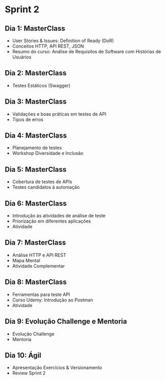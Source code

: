 # Sprint 2

## Dia 1: MasterClass
- User Stories & Issues: Definition of Ready (DoR)
- Conceitos HTTP, API REST, JSON
- Resumo do curso: Análise de Requisitos de Software com Histórias de Usuários

## Dia 2: MasterClass​​​​​​​
- Testes Estáticos (Swagger)

## Dia 3: MasterClass
- Validações e boas práticas em testes de API
- Tipos de erros

## Dia 4: MasterClass
- Planejamento de testes
- Workshop Diversidade e Inclusão

## Dia 5: MasterClass
- Cobertura de testes de APIs
- Testes candidatos à automação

## Dia 6: MasterClass
- Introdução às atividades de análise de teste
- Priorização em diferentes aplicações
- Atividade

## Dia 7: MasterClass
- Análise HTTP e API REST
- Mapa Mental
- Atividade Complementar

## Dia 8: MasterClass
- Ferramentas para teste API
- Curso Udemy: Introdução ao Postman
- Atividade

## Dia 9: Evolução Challenge e Mentoria
- Evolução Challenge
- Mentoria

## Dia 10: Ágil
- Apresentação Exercícios & Versionamento
- Review Sprint 2